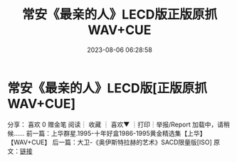 ﻿---
title: 常安《最亲的人》LECD版正版原抓WAV+CUE
date: 2023-08-06 06:28:58
categories: WAV车载音乐、镜像
tags: 华语中文
---
# 常安《最亲的人》LECD版[正版原抓WAV+CUE]

分享：
喜欢
0
赠金笔
阅读┊
收藏
┊
喜欢▼
┊打印┊举报/Report
加载中，请稍候......
前一篇：上华群星.1995-十年好盒1986-1995黄金精选集【上华】【WAV+CUE】
后一篇：大卫-《奥伊斯特拉赫的艺术》SACD限量版[ISO]
原文：[链接](https://blog.sina.com.cn/s/blog_1647c7e76010312yx.html)